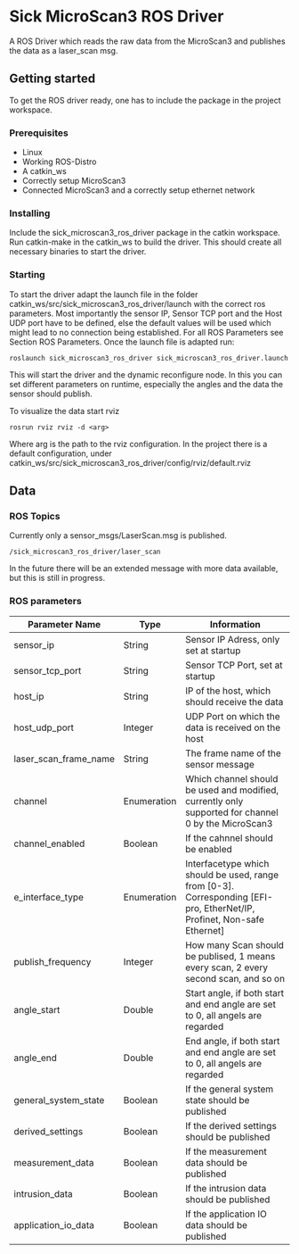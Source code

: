 # Sick MicroScan3 ROS Driver

A ROS Driver which reads the raw data from the MicroScan3 and publishes the data as a laser_scan msg.

## Getting started

To get the ROS driver ready, one has to include the package in the project workspace.

### Prerequisites

* Linux
* Working ROS-Distro
* A catkin_ws
* Correctly setup MicroScan3
* Connected MicroScan3 and a correctly setup ethernet network

### Installing

Include the sick_microscan3_ros_driver package in the catkin workspace.
Run catkin-make in the catkin_ws to build the driver.
This should create all necessary binaries to start the driver.

### Starting

To start the driver adapt the launch file in the folder catkin_ws/src/sick_microscan3_ros_driver/launch with the correct ros parameters.
Most importantly the sensor IP, Sensor TCP port and the Host UDP port have to be defined, else the default values will be used which might lead to no connection being established.
For all ROS Parameters see Section ROS Parameters.
Once the launch file is adapted run:

```
roslaunch sick_microscan3_ros_driver sick_microscan3_ros_driver.launch 
```

This will start the driver and the dynamic reconfigure node. In this you can set different parameters on runtime, especially the angles and the data the sensor should publish.

To visualize the data start rviz

```
rosrun rviz rviz -d <arg> 
```
Where arg is the path to the rviz configuration.
In the project there is a default configuration, under catkin_ws/src/sick_microscan3_ros_driver/config/rviz/default.rviz




## Data

### ROS Topics

Currently only a sensor_msgs/LaserScan.msg is published.

```
/sick_microscan3_ros_driver/laser_scan
```

In the future there will be an extended message with more data available, but this is still in progress.

### ROS parameters

| Parameter Name  | Type | Information |
| ------------- | ------------- | ------------- |
| sensor_ip | String  | Sensor IP Adress, only set at startup  |
| sensor_tcp_port  | String  | Sensor TCP Port, set at startup  |
| host_ip  | String  | IP of the host, which should receive the data  |
| host_udp_port  | Integer  | UDP Port on which the data is received on the host  |
| laser_scan_frame_name  | String  | The frame name of the sensor message  |
| channel  | Enumeration  | Which channel should be used and modified, currently only supported for channel 0 by the MicroScan3  |
| channel_enabled  | Boolean  | If the cahnnel should be enabled  |
| e_interface_type  | Enumeration  | Interfacetype which should be used, range from [0-3]. Corresponding [EFI-pro, EtherNet/IP, Profinet, Non-safe Ethernet]  |
| publish_frequency  | Integer  | How many Scan should be publised, 1 means every scan, 2 every second scan, and so on  |
| angle_start  | Double  | Start angle, if both start and end angle are set to 0, all angels are regarded  |
| angle_end  | Double  | End angle, if both start and end angle are set to 0, all angels are regarded  |
| general_system_state  | Boolean  | If the general system state should be published  |
| derived_settings  | Boolean  | If the derived settings should be published  |
| measurement_data  | Boolean  | If the measurement data should be published  |
| intrusion_data  | Boolean  | If the intrusion data should be published  |
| application_io_data  | Boolean  | If the application IO data should be published  |





